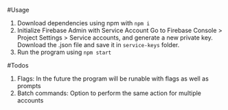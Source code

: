 #Usage
1. Download dependencies using npm with `npm i`
2. Initialize Firebase Admin with Service Account
Go to Firebase Console > Project Settings > Service accounts, and generate a new private key. Download the .json file and save it in `service-keys` folder.
3. Run the program using `npm start`

#Todos
1. Flags: In the future the program will be runable with flags as well as prompts
2. Batch commands: Option to perform the same action for multiple accounts

